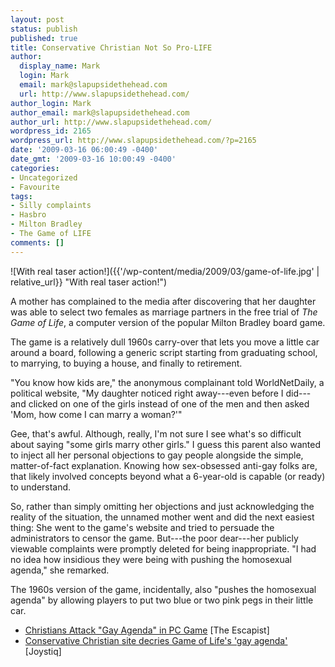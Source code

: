 ```yaml
---
layout: post
status: publish
published: true
title: Conservative Christian Not So Pro-LIFE
author:
  display_name: Mark
  login: Mark
  email: mark@slapupsidethehead.com
  url: http://www.slapupsidethehead.com/
author_login: Mark
author_email: mark@slapupsidethehead.com
author_url: http://www.slapupsidethehead.com/
wordpress_id: 2165
wordpress_url: http://www.slapupsidethehead.com/?p=2165
date: '2009-03-16 06:00:49 -0400'
date_gmt: '2009-03-16 10:00:49 -0400'
categories:
- Uncategorized
- Favourite
tags:
- Silly complaints
- Hasbro
- Milton Bradley
- The Game of LIFE
comments: []
---
```

![With real taser action!]({{'/wp-content/media/2009/03/game-of-life.jpg' | relative_url}} "With real taser action!")

A mother has complained to the media after discovering that her daughter was able to select two females as marriage partners in the free trial of _The Game of Life_, a computer version of the popular Milton Bradley board game.

The game is a relatively dull 1960s carry-over that lets you move a little car around a board, following a generic script starting from graduating school, to marrying, to buying a house, and finally to retirement.

"You know how kids are," the anonymous complainant told WorldNetDaily, a political website, "My daughter noticed right away---even before I did---and clicked on one of the girls instead of one of the men and then asked 'Mom, how come I can marry a woman?'"

Gee, that's awful. Although, really, I'm not sure I see what's so difficult about saying "some girls marry other girls." I guess this parent also wanted to inject all her personal objections to gay people alongside the simple, matter-of-fact explanation. Knowing how sex-obsessed anti-gay folks are, that likely involved concepts beyond what a 6-year-old is capable (or ready) to understand.

So, rather than simply omitting her objections and just acknowledging the reality of the situation, the unnamed mother went and did the next easiest thing: She went to the game's website and tried to persuade the administrators to censor the game. But---the poor dear---her publicly viewable complaints were promptly deleted for being inappropriate. "I had no idea how insidious they were being with pushing the homosexual agenda," she remarked.

The 1960s version of the game, incidentally, also "pushes the homosexual agenda" by allowing players to put two blue or two pink pegs in their little car.

- [Christians Attack "Gay Agenda" in PC Game](http://www.escapistmagazine.com/news/view/90159-Christians-Attack-Gay-Agenda-in-PC-Game) [The Escapist]
- [Conservative Christian site decries Game of Life's 'gay agenda'](http://www.joystiq.com/2009/03/15/conservative-christian-site-decries-game-of-lifes-gay-agenda/) [Joystiq]
